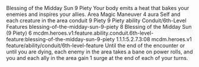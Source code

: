 <ability>
  <name>Blessing of the Midday Sun</name>
  <cost>9 Piety</cost>
  <flavor>Your body emits a heat that bakes your enemies and inspires your allies.</flavor>
  <keywords>
    <keyword>Area</keyword>
    <keyword>Magic</keyword>
  </keywords>
  <type>Maneuver</type>
  <distance>4 aura</distance>
  <target>Self and each creature in the area</target>
  <metadata>
    <class>conduit</class>
    <cost>9 Piety</cost>
    <cost_amount>9</cost_amount>
    <cost_resource>Piety</cost_resource>
    <feature_type>ability</feature_type>
    <file_dpath>Conduit/6th-Level Features</file_dpath>
    <item_id>blessing-of-the-midday-sun-9-piety</item_id>
    <item_index>8</item_index>
    <item_name>Blessing of the Midday Sun (9 Piety)</item_name>
    <level>6</level>
    <scc>mcdm.heroes.v1:feature.ability.conduit.6th-level-feature:blessing-of-the-midday-sun-9-piety</scc>
    <scdc>1.1.1:5.2.7.3:08</scdc>
    <source>mcdm.heroes.v1</source>
    <type>feature/ability/conduit/6th-level-feature</type>
  </metadata>
  <effects>
    <effect type="mundane">Until the end of the encounter or until you are dying, each enemy in the area takes a bane on power rolls, and you and each ally in the area gain 1 surge at the end of each of your turns.</effect>
  </effects>
</ability>
